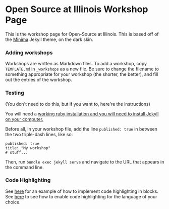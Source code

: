 # Open Source at Illinois Workshop Page

This is the workshop page for Open-Source at Illinois. This is based off of the [Minima](https://github.com/jekyll/minima) Jekyll theme, on the dark skin.

### Adding workshops

Workshops are written as Markdown files.
To add a workshop, copy `TEMPLATE.md` in `_workshops` as a new file. Be sure to change the filename to something appropriate for your workshop (the shorter, the better), and fill out the entries of the workshop.

### Testing
(You don't need to do this, but if you want to, here're the instructions)

You will need a [working ruby installation and you will need to install Jekyll on your computer.](https://jekyllrb.com/docs/installation/)

Before all, in your workshop file, add the line `published: true` in between the two triple-dash lines, like so:

```
published: true
title: "My workshop"
# stuff...
```

Then, run `bundle exec jekyll serve` and navigate to the URL that appears in the command line.


### Code Highlighting 

See [here](https://github.com/jekyll/minima/blame/master/_posts/2016-05-20-welcome-to-jekyll.md) for an example of how to implement code highlighting in blocks.
See [here](https://github.com/rouge-ruby/rouge/wiki/List-of-supported-languages-and-lexers) to see how to enable code highlighting for the language of your choice.
